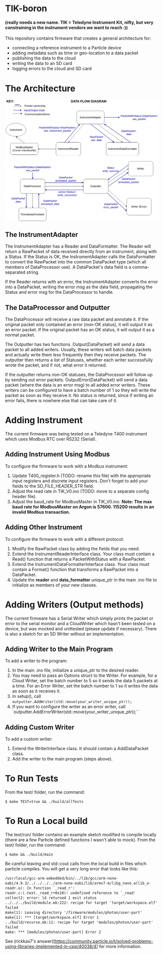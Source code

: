 # TIK-boron
#### (really needs a new name. TIK = Teledyne Instrument Kit, nifty, but very constraining in the instrument vendors we want to reach :))
This repository contains firmware that creates a general architecture for:
- connecting a reference instrument to a Particle device
- adding metadata such as time or geo-location to a data packet
- publishing the data to the cloud
- writing the data to an SD card
- logging errors to the cloud and SD card

# The Architecture
![](media/data_flow_diagram.png)

## The InstrumentAdapter
The InstrumentAdapter has a Reader and DataFormatter. The Reader will return a RawPacket of data received directly from an instrument, along with a Status. If the Status is OK, the InstrumentAdapter calls the DataFormatter to convert the RawPacket into the common DataPacket type (which all members of DataProcessor use). A DataPacket's data field is a comma-separated string.

If the Reader returns with an error, the InstrumentAdapter converts the error into a DataPacket, writing the error msg as the data field, propagating the Status and error msg for the DataProcessor to handle.

## The DataProcessor and Outputter
The DataProcessor will receive a raw data packet and annotate it. If the original packet only contained an error (non-OK status), it will output it as an error packet. If the original packet has an OK status, it will output it as a normal packet.

The Outputter has two functions. Output(DataPacket) will send a data packet to all added writers. Usually, these writers will batch data packets and actually write them less frequently then they receive packets. The outputter then returns a list of Statuses, whether each writer successfully wrote the packet, and if not, what error it returned.

If the outputter returns non-OK statuses, the DataProcessor will follow up by sending out error packets. OutputError(DataPacket) will send a data packet (where the data is an error msg) to all added error writers. These writers can be configured to have a batch number of 1 so they will write the packet as soon as they receive it. No status is returned, since if writing an error fails, there is nowhere else that can take care of it.

# Adding Instrument
The current firmware was being tested on a Teledyne T400 instrument which uses Modbus RTC over RS232 (Serial).

## Adding Instrument Using Modbus
To configure the firmware to work with a Modbus instrument:
1. Update T400_register.h (TODO: rename this file) with the appropriate input registers and discrete input registers. Don't forget to add your fields to the SD_FILE_HEADER_STR field.
2. Adjust the read rate in TIK_V0.ino (TODO: move to a separate config header file).
3. Adjust the baud_rate for ModbusMaster in TIK_V0.ino. __Note: The max baud rate for ModbusMaster on Argon is 57600. 115200 results in an invalid Modbus transaction.__

## Adding Other Instrument
To configure the firmware to work with a different protocol:
1. Modify the RawPacket class by adding the fields that you need.
2. Extend the InstrumentReaderInterface class. Your class must contain a Read() function that returns a PacketWithStatus with a RawPacket.
3. Extend the InstrumentDataFormatterInterface class. Your class must contain a Format() function that transforms a RawPacket into a DataPacket.
4. Update the __reader__ and __data_formatter__ unique_ptr in the main .ino file to initialize as members of your new classes.

# Adding Writers (Output methods)
The current firmware has a Serial Writer which simply prints the packet or error to the serial monitor and a CloudWriter which hasn't been tested on a device, but was mocked and unittested (please update if necessary). There is also a sketch for an SD Writer without an implementation.

## Adding Writer to the Main Program
To add a writer to the program:
1. In the main .ino file, initialize a unique_ptr to the desired reader.
2. You may need to pass an Options struct to the Writer. For example, for a Cloud Writer, set the batch number to 5 so it sends the data 5 packets at a time. For an Error Writer, set the batch number to 1 so it writes the data as soon as it receives it.
3. In setup(), call `outputter.AddWriter(std::move(your_writer_unique_ptr));`
4. If you want to configure the writer as an error writer, call `outputter.AddErrorWriter(std::move(your_writer_unique_ptr));``

## Adding Custom Writer
To add a custom writer:
1. Extend the WriterInterface class. It should contain a AddDataPacket class.
2. Add the writer to the main program (steps above).

# To Run Tests
From the test/ folder, run the command:
```
$ make TEST=true && ./build/allTests
```

# To Run a Local build
The test/run/ folder contains an example sketch modified to compile locally (there are a few Particle defined functions I wasn't able to mock).
From the test/ folder, run the command:
```
$ make && ./build/main
```
Be careful leaving <iostream> and std::cout calls from the local build in files which particle compiles.
You will get a very long error that looks like this:
```
/usr/local/gcc-arm-embedded/bin/../lib/gcc/arm-none-eabi/4.9.3/../../../../arm-none-eabi/lib/armv7-m/libg_nano.a(lib_a-readr.o): In function `_read_r':
readr.c:(.text._read_r+0x10): undefined reference to `_read'
collect2: error: ld returned 1 exit status
../../../build/module.mk:222: recipe for target 'target/workspace.elf' failed
make[1]: Leaving directory '/firmware/modules/photon/user-part'
make[1]: *** [target/workspace.elf] Error 1
../build/recurse.mk:11: recipe for target 'modules/photon/user-part' failed
make: *** [modules/photon/user-part] Error 2
```
See (rickkas7's answer)[https://community.particle.io/t/solved-problems-using-libraries-implemented-in-cpp/40038/4] for more information.
